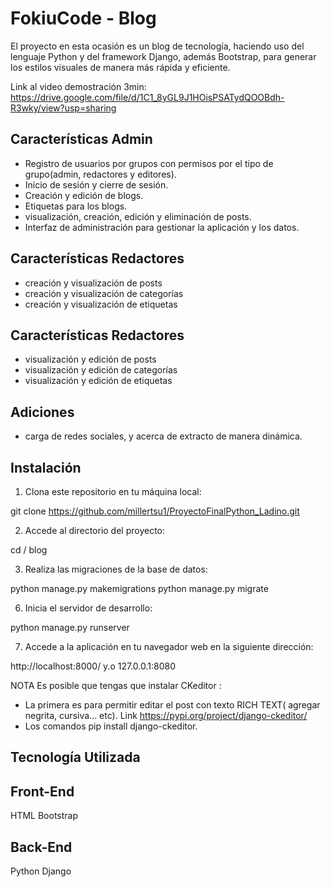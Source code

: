 # FokiuCode - Blog

El proyecto en esta ocasión es un blog de tecnología, haciendo uso del lenguaje Python y del framework Django, además Bootstrap, para generar los estilos visuales de manera más rápida y eficiente.

Link al video demostración 3min: https://drive.google.com/file/d/1C1_8yGL9J1HOisPSATydQOOBdh-R3wky/view?usp=sharing

## Características Admin

- Registro de usuarios por grupos con permisos por el tipo de grupo(admin, redactores y editores).
- Inicio de sesión y cierre de sesión.
- Creación y edición de blogs.
- Etiquetas para los blogs.
- visualización, creación, edición y eliminación de posts.
- Interfaz de administración para gestionar la aplicación y los datos.

## Características Redactores

- creación y visualización de posts
- creación y visualización de categorías
- creación y visualización de etiquetas

## Características Redactores

- visualización y edición de posts
- visualización y edición de categorías
- visualización y edición de etiquetas


## Adiciones

- carga de redes sociales, y acerca de extracto de manera dinámica. 

## Instalación

1. Clona este repositorio en tu máquina local:

git clone https://github.com/millertsu1/ProyectoFinalPython_Ladino.git

2. Accede al directorio del proyecto:

cd / blog

3. Realiza las migraciones de la base de datos:

python manage.py makemigrations
python manage.py migrate


6. Inicia el servidor de desarrollo:

python manage.py runserver

7. Accede a la aplicación en tu navegador web en la siguiente dirección:

http://localhost:8000/ y.o 127.0.0.1:8080

NOTA
Es posible que tengas que instalar CKeditor :
- La primera es para permitir editar el post con texto RICH TEXT( agregar negrita, cursiva... etc). Link https://pypi.org/project/django-ckeditor/
- Los comandos pip install django-ckeditor.


## Tecnología Utilizada

## Front-End
HTML
Bootstrap 
## Back-End

Python 
Django
